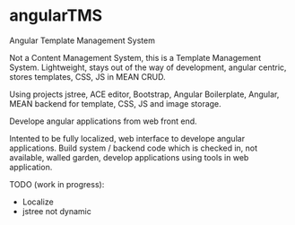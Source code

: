 # angularTMS
Angular Template Management System

Not a Content Management System, this is a Template Management System.  Lightweight, stays out of the way of
development, angular centric, stores templates, CSS, JS in MEAN CRUD.  

Using projects jstree, ACE editor, Bootstrap, Angular Boilerplate, Angular, MEAN backend for template, CSS, JS
and image storage.  

Develope angular applications from web front end.

Intented to be fully localized, web interface to develope angular applications.  Build system / backend code which is 
checked in, not available, walled garden, develop applications using tools in web application.  

TODO (work in progress):
  - Localize
  - jstree not dynamic
